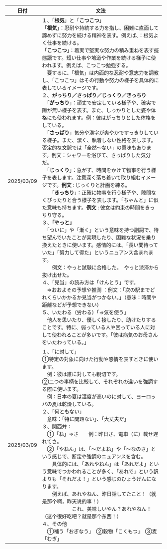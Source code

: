 | 日付       | 文法                                                                                                                                                                                                                                                                                                                                                                                                                                                                                                                                                                                                                                                                                                                                                                                                                                                                                                                                                                                                                                                                                                                                                                                                                                                                                                                                                                                                                                                                                                                                                                                                                                                                                                                                                                                                                                                                                                                                                        |
| ---------- | ----------------------------------------------------------------------------------------------------------------------------------------------------------------------------------------------------------------------------------------------------------------------------------------------------------------------------------------------------------------------------------------------------------------------------------------------------------------------------------------------------------------------------------------------------------------------------------------------------------------------------------------------------------------------------------------------------------------------------------------------------------------------------------------------------------------------------------------------------------------------------------------------------------------------------------------------------------------------------------------------------------------------------------------------------------------------------------------------------------------------------------------------------------------------------------------------------------------------------------------------------------------------------------------------------------------------------------------------------------------------------------------------------------------------------------------------------------------------------------------------------------------------------------------------------------------------------------------------------------------------------------------------------------------------------------------------------------------------------------------------------------------------------------------------------------------------------------------------------------------------------------------------------------------------------------------------------------- |
| 2025/03/09 | １、「**根気**」と「**こつこつ**」<br />「**根気**」：忍耐や持続する力を指し、困難に直面して諦めずに努力を続ける精神を表す。例えば、：根気よく仕事を続ける。　<br />「**こつこつ**」：着実で堅実な努力の積み重ねを表す擬態語です。短い仕事や地道や作業を続ける様子に使われます。例えば、こつこつ勉強する。<br />　要するに、「根気」は内面的な忍耐や意志力を調教し、「こつこつ」はその行動や努力の様子を具体的に表しているイメージです。<br />２、**がっちり／さっぱり／じっくり／きっちり**<br />　「**がっちり**」：頑丈で安定している様子や、確実で隙が無い様子を表す。また、しっかりとした姿や体格にも使われます。例：彼はがっちりとした体格をしている。<br />　「**さっぱり**」気分や漢字が爽やかですっきりしている様子。また、潔く、執着しない性格を表します。否定的な文脈では「全然〜ない」の意味もあります。例文：シャワーを浴びて、さっぱりした気分だ。<br />　「**じっくり**」：急がず、時間をかけて物事を行う様子を表します。注意深く落ち着いて取り組むイメージです。**例文** : じっくりと計画を練る。<br />　　「**きっちり**」：正確に物事を行う様子や、隙間なくぴったりと合う様子を表します。「ちゃんと」に似た意味も持ちます。**例文** : 彼女は約束の時間をきっちり守る。<br />３、**「やっと」**<br />　「ついに」や「漸く」という意味を持つ副詞で、待ち望んでいたことが実現したり、困難な状況を乗り換えたときに使います。感情的には、「長い間待っていた」「努力して得た」というニュアンス含まれます。<br />　　例文：やっと試験に合格した。　やっと渋滞から抜け出せた。<br />４、「見当」の読み方は「けんとう」です。<br />　⇒おおよその予想や推測 ：例文：「次の駅までどれくらいかかるか見当がつかない。」（意味：時間や距離などが予想できない）<br />５、いたわる（労わる）「⇒気を使う」<br />　他人を思いたり、優しく接したり、助けたりすることです。特に、弱っている人や困っている人に対して使われることが多いです。「彼は病気のお母さんをいたわっている。」 |
| 2025/03/09 | １、「に対して」<br />①特定の対象に向けた行動や感情を表すときに使います。<br />　例：彼は誰に対しても親切です。<br />②二つの事柄を比較して、それぞれの違いを強調する際に使います。<br />　例：日本の夏は湿度が高いのに対して、ヨーロッパの夏は乾燥している。<br />２、「何ともない」<br />　意味：「特に問題ない」、「大丈夫だ」<br />３、関西弁：<br />　①「ね」⇒さ　　例：昨日さ、電車（に）載せ遅れてさ。<br />　②「やねん」は、「～だよね」や「～なのさ」という感じで、断定や強調のニュアンスを含む。<br />　　具体的には、「あれやねん」は「あれだよ」という意味でつかわれることが多く、「あれで」という訳よりも「それだよ！」という感じのひょうげんになります。<br />　　例えば、あれやねん、昨日話してたこと！（就是那个啊，昨天说的事！）<br />　　　　　　これ、美味しいやん？あれやねん！（这个很好吃吧？就是那个东西！）<br />４、その他<br />　①補う「おぎなう」　②穀物「こくもつ」　③麦「むぎ」　                                                                                                                                                                                                                                                                                                                                                                                                                                                                                                                                                                                                                                                                                                                                                                                                                                                                                                                                                                                                                                      |



　　
　　　　　
